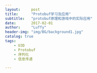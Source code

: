 ```yaml
---
layout:     post
title:      "Protobuf学习及应用"
subtitle:   "protobuf原理和游戏中的实际应用"
date:       2017-02-01
author:     "Luffy"
header-img: "img/BG/background1.jpg"
catalog: true
tags:
    - U3D
    - Protobuf
    - 序列化
    - 信息传递

---
```


